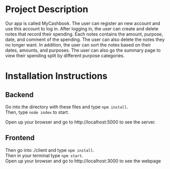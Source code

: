 # Project Description

Our app is called MyCashbook. The user can register an new account and use this account to log in. After logging in, the user can create and delete notes that record their spending. Each notes contains the amount, purpose, date, and comment of the spending. The user can also delete the notes they no longer want. In addition, the user can sort the notes based on their dates, amounts, and purposes. The user can also go the summary page to view their spending split by different purpose categories.

# Installation Instructions

## Backend

Go into the directory with these files and type `npm install`.\
Then, type `node index` to start.

Open up your browser and go to http://localhost:5000 to see the server.

## Frontend

Then go into ./client and type `npm install`.\
Then in your terminal type `npm start`.\
Open up your browser and go to http://localhost:3000 to see the webpage

